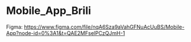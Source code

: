 # Mobile_App_Brili
Figma: https://www.figma.com/file/nqA6Sza9aVahGFNuAcUuBS/Mobile-App?node-id=0%3A1&t=QAE2MFselPCzQJmH-1
